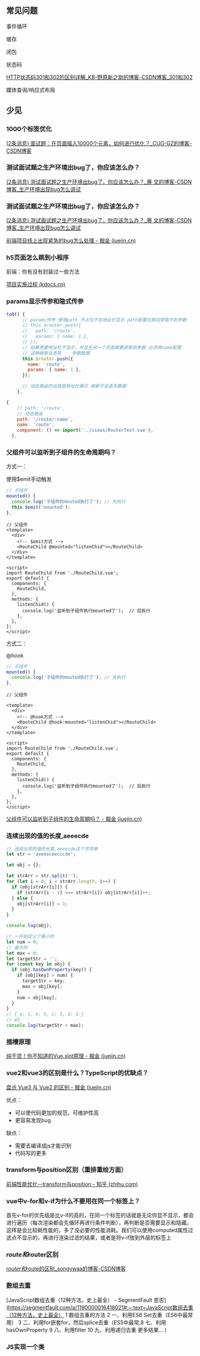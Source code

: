## 常见问题

事件循环

缓存

闭包

状态码

[HTTP状态码301和302的区别详解_KB-野原新之助的博客-CSDN博客_301和302](https://blog.csdn.net/qq_43968080/article/details/107355758)



媒体查询/响应式布局



## 少见

### 1000个标签优化

[(2条消息) 面试题：在页面插入10000个元素，如何进行优化？_CUG-GZ的博客-CSDN博客](https://blog.csdn.net/qq_42033567/article/details/107218985)

### 测试面试题之生产环境出bug了，你应该怎么办？

[(2条消息) 测试面试题之生产环境出bug了，你应该怎么办？_赛 文的博客-CSDN博客_生产环境出现bug怎么调试](https://blog.csdn.net/qq_39493777/article/details/110952116)



### 测试面试题之生产环境出bug了，你应该怎么办？

[(2条消息) 测试面试题之生产环境出bug了，你应该怎么办？_赛 文的博客-CSDN博客_生产环境出现bug怎么调试](https://blog.csdn.net/qq_39493777/article/details/110952116)

[前端项目线上出现紧急的bug怎么处理 - 掘金 (juejin.cn)](https://juejin.cn/post/7048346863564488740)



### h5页面怎么跳到小程序 

前端：你有没有封装过一些方法

[项目实施过程 (kdocs.cn)](https://www.kdocs.cn/view/l/sbu5TBj1F2Zc)



### params显示传参和隐式传参

```js
toQ() {
      // params传参 使用path 不占位不在地址栏显示 path配置在那边获取不到参数
      // this.$router.push({
      //   path: '/route',
      //   params: { name: 1 },
      // });
      // 如果想要地址栏不显示，并且在另一个页面需要获取到参数 必须用name配置
      // 这种刷新会丢失	参数数据
      this.$router.push({
        name: 'route',
        params: { name: 1 },
      });

      // 动态路由的话就是地址栏展示 刷新不会丢失数据
    },
```

```js
{
    // path: '/route',
    // 动态路由
    path: '/route/:name',
    name: 'route',
    component: () => import('../views/RouterTest.vue'),
  },
```



### 父组件可以监听到子组件的生命周期吗？

方式一：

使用$emit手动触发

```js
// 子组件
mounted() {
  console.log('子组件的mouted执行了'); // 先执行
  this.$emit('mounted');
},
```

```vue
// 父组件
<template>
  <div>
    <!-- $emit方式 -->
    <RouteChild @mounted="listenChid"></RouteChild>
  </div>
</template>

<script>
import RouteChild from './RouteChild.vue';
export default {
  components: {
    RouteChild,
  },
  methods: {
    listenChid() {
      console.log('监听到子组件执行mounted了');  // 后执行
    },
  },
};
</script>
```



方式二：

@hook

```js
// 子组件
mounted() {
  console.log('子组件的mouted执行了'); // 先执行
},
```

```vue
// 父组件

<template>
  <div>
    <!-- @hook方式 -->
    <RouteChild @hook:mounted="listenChid"></RouteChild>
  </div>
</template>

<script>
import RouteChild from './RouteChild.vue';
export default {
  components: {
    RouteChild,
  },
  methods: {
    listenChid() {
      console.log('监听到子组件执行mounted了');  // 后执行
    },
  },
};
</script>

```

[父组件可以监听到子组件的生命周期吗？ - 掘金 (juejin.cn)](https://juejin.cn/post/6913749287541161992)



### 连续出现的值的长度,aeeecde

```js
// 连续出现的值的长度,aeeecde这个字符串
let str = 'aeeeeceecccde';

let obj = {};

let strArr = str.split('');
for (let i = 0; i < strArr.length; i++) {
  if (obj[strArr[i]]) {
    if (strArr[i - 1] === strArr[i]) obj[strArr[i]]++;
  } else {
    obj[strArr[i]] = 1;
  }
}

console.log(obj);

// 一开始定义个最小的
let num = 0;
// 最大的
let max = 0;
let targetStr = '';
for (const key in obj) {
  if (obj.hasOwnProperty(key)) {
    if (obj[key] > num) {
      targetStr = key;
      max = obj[key];
    }
    num = obj[key];
  }
}
// { a: 1, e: 5, c: 3, d: 1 }
// e5
console.log(targetStr + max);

```



### 插槽原理

[纯干货！你不知道的Vue.slot原理 - 掘金 (juejin.cn)](https://juejin.cn/post/7095620683710873608#heading-8)



### vue2和vue3的区别是什么？TypeScript的优缺点？

[盘点 Vue3 与 Vue2 的区别 - 掘金 (juejin.cn)](https://juejin.cn/post/7067413380922867725)

优点：

- 可以使代码更加的规范，可维护性高
- 更容易发现bug

缺点：

- 需要去编译成js才能识别
- 代码写的更多



### transform与position区别（重排重绘方面）

[前端性能优化--transform与position - 知乎 (zhihu.com)](https://zhuanlan.zhihu.com/p/78230297)



### vue中v-for和v-if为什么不要用在同一个标签上？

首先v-for的优先级是比v-if的高的，在同一个标签的话就是无论你显不显示，都会进行遍历（每次渲染都会先循环再进行条件判断），再判断是否需要显示和隐藏。这样是会比较耗性能的，多了没必要的性能消耗。我们可以使用computed属性过滤点不显示的，再进行渲染过滤的结果，或者是将v-if放到外层的标签上



### $route和$router区别

[$router和$route的区别_songywaa的博客-CSDN博客](https://blog.csdn.net/weixin_42288182/article/details/103115382)



### 数组去重

[JavaScript数组去重（12种方法，史上最全） - SegmentFault 思否](https://segmentfault.com/a/1190000016418021#:~:text=JavaScript数组去重（12种方法，史上最全） 1 数组去重的方法 2 一、利用ES6 Set去重（ES6中最常用） 3 二、利用for嵌套for，然后splice去重（ES5中最常,8 七、利用hasOwnProperty 9 八、利用filter 10 九、利用递归去重 更多结果... )



### JS实现一个类

